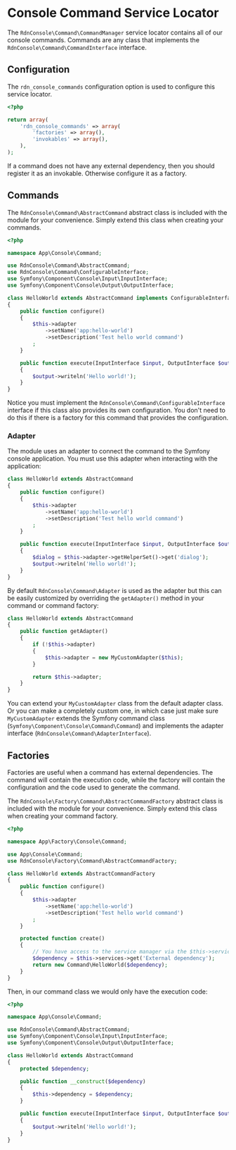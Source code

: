 Console Command Service Locator
===============================

The `RdnConsole\Command\CommandManager` service locator contains all of our console commands. Commands are any class that implements the `RdnConsole\Command\CommandInterface` interface.

## Configuration

The `rdn_console_commands` configuration option is used to configure this service locator.

~~~php
<?php

return array(
	'rdn_console_commands' => array(
		'factories' => array(),
		'invokables' => array(),
	),
);
~~~

If a command does not have any external dependency, then you should register it as an invokable. Otherwise configure it as a factory.

## Commands

The `RdnConsole\Command\AbstractCommand` abstract class is included with the module for your convenience. Simply extend this class when creating your commands.

~~~php
<?php

namespace App\Console\Command;

use RdnConsole\Command\AbstractCommand;
use RdnConsole\Command\ConfigurableInterface;
use Symfony\Component\Console\Input\InputInterface;
use Symfony\Component\Console\Output\OutputInterface;

class HelloWorld extends AbstractCommand implements ConfigurableInterface
{
	public function configure()
	{
		$this->adapter
			->setName('app:hello-world')
			->setDescription('Test hello world command')
		;
	}

	public function execute(InputInterface $input, OutputInterface $output)
	{
		$output->writeln('Hello world!');
	}
}
~~~

Notice you must implement the `RdnConsole\Command\ConfigurableInterface` interface if this class also provides its own configuration. You don't need to do this if there is a factory for this command that provides the configuration.

### Adapter

The module uses an adapter to connect the command to the Symfony console application. You must use this adapter when interacting with the application:

~~~php
class HelloWorld extends AbstractCommand
{
	public function configure()
	{
		$this->adapter
			->setName('app:hello-world')
			->setDescription('Test hello world command')
		;
	}

	public function execute(InputInterface $input, OutputInterface $output)
	{
		$dialog = $this->adapter->getHelperSet()->get('dialog');
		$output->writeln('Hello world!');
	}
}
~~~

By default `RdnConsole\Command\Adapter` is used as the adapter but this can be easily customized by overriding the `getAdapter()` method in your command or command factory:

~~~php
class HelloWorld extends AbstractCommand
{
	public function getAdapter()
	{
		if (!$this->adapter)
		{
			$this->adapter = new MyCustomAdapter($this);
		}

		return $this->adapter;
	}
}
~~~

You can extend your `MyCustomAdapter` class from the default adapter class. Or you can make a completely custom one, in which case just make sure `MyCustomAdapter` extends the Symfony command class (`Symfony\Component\Console\Command\Command`) and implements the adapter interface (`RdnConsole\Command\AdapterInterface`).

## Factories

Factories are useful when a command has external dependencies. The command will contain the execution code, while the factory will contain the configuration and the code used to generate the command.

The `RdnConsole\Factory\Command\AbstractCommandFactory` abstract class is included with the module for your convenience. Simply extend this class when creating your command factory.

~~~php
<?php

namespace App\Factory\Console\Command;

use App\Console\Command;
use RdnConsole\Factory\Command\AbstractCommandFactory;

class HelloWorld extends AbstractCommandFactory
{
	public function configure()
	{
		$this->adapter
			->setName('app:hello-world')
			->setDescription('Test hello world command')
		;
	}

	protected function create()
	{
		// You have access to the service manager via the $this->services property
		$dependency = $this->services->get('External dependency');
		return new Command\HelloWorld($dependency);
	}
}
~~~

Then, in our command class we would only have the execution code:

~~~php
<?php

namespace App\Console\Command;

use RdnConsole\Command\AbstractCommand;
use Symfony\Component\Console\Input\InputInterface;
use Symfony\Component\Console\Output\OutputInterface;

class HelloWorld extends AbstractCommand
{
	protected $dependency;

	public function __construct($dependency)
	{
		$this->dependency = $dependency;
	}

	public function execute(InputInterface $input, OutputInterface $output)
	{
		$output->writeln('Hello world!');
	}
}
~~~
